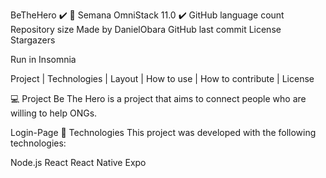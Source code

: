BeTheHero
✔️ 🚀 Semana OmniStack 11.0 ✔️
GitHub language count Repository size Made by DanielObara GitHub last commit  License Stargazers

Run in Insomnia

Project   |    Technologies   |    Layout   |    How to use   |    How to contribute   |    License

💻 Project
Be The Hero is a project that aims to connect people who are willing to help ONGs.

Login-Page
🚀 Technologies
This project was developed with the following technologies:

Node.js
React
React Native
Expo

